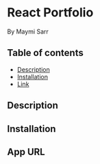 # React Portfolio
By Maymi Sarr


## Table of contents
- [Description](#description)
- [Installation](#installation)
- [Link](#link)


## Description


## Installation
<div></div>





## App URL
